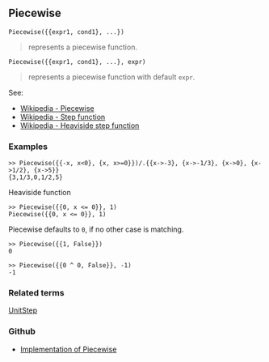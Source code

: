## Piecewise

```
Piecewise({{expr1, cond1}, ...})
```

> represents a piecewise function. 

```
Piecewise({{expr1, cond1}, ...}, expr)
```

> represents a piecewise function with default `expr`.

See:

* [Wikipedia - Piecewise](http://en.wikipedia.org/wiki/Piecewise)
* [Wikipedia - Step function](https://en.wikipedia.org/wiki/Step_function)
* [Wikipedia - Heaviside step function](https://en.wikipedia.org/wiki/Heaviside_step_function)  


### Examples

```
>> Piecewise({{-x, x<0}, {x, x>=0}})/.{{x->-3}, {x->-1/3}, {x->0}, {x->1/2}, {x->5}}
{3,1/3,0,1/2,5}
```

Heaviside function

```
>> Piecewise({{0, x <= 0}}, 1)    
Piecewise({{0, x <= 0}}, 1)         
```

Piecewise defaults to `0`, if no other case is matching.    

```
>> Piecewise({{1, False}})    
0    
 	
>> Piecewise({{0 ^ 0, False}}, -1)    
-1    
```

### Related terms 
[UnitStep](UnitStep.md)

### Github

* [Implementation of Piecewise](https://github.com/axkr/symja_android_library/blob/master/symja_android_library/matheclipse-core/src/main/java/org/matheclipse/core/builtin/Arithmetic.java#L2619) 
